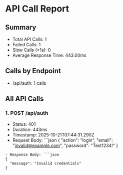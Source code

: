 # API Call Report

## Summary
- Total API Calls: 1
- Failed Calls: 1
- Slow Calls (>1s): 0
- Average Response Time: 443.00ms

## Calls by Endpoint
- /api/auth: 1 calls

## All API Calls

### 1. POST /api/auth
- Status: 401
- Duration: 443ms
- Timestamp: 2025-10-21T07:44:31.290Z
- Request Body: ```json
{
  "action": "login",
  "email": "invalid@example.com",
  "password": "Test1234!"
}
```
- Response Body: ```json
{
  "message": "Invalid credentials"
}
```
